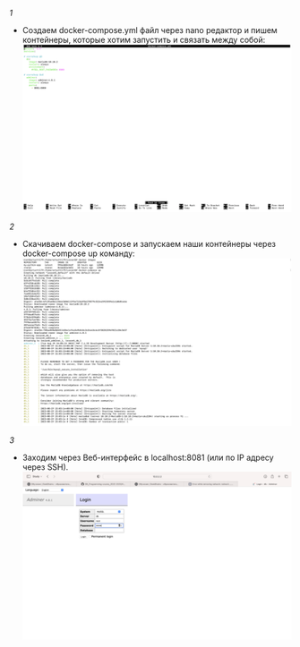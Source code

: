 *1*
* Создаем docker-compose.yml файл через nano редактор и пишем контейнеры, которые хотим запустить и связать между собой:
![docker-compose.yml](docker-compose.yml.png)

*2*
* Скачиваем docker-compose и запускаем наши контейнеры через docker-compose up команду:
![docker-compose_up](docker-compose_up.png)

*3*
* Заходим через Веб-интерфейс в localhost:8081 (или по IP адресу через SSH).
![adminer](adminer.png)